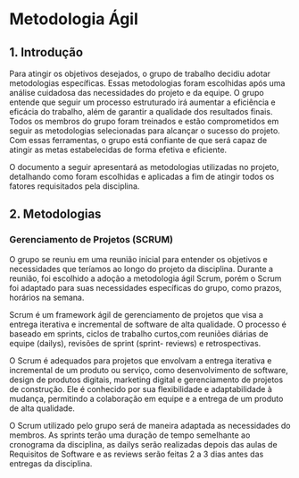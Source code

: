 # Metodologia Ágil

## 1. Introdução

Para atingir os objetivos desejados, o grupo de trabalho decidiu adotar metodologias específicas. Essas metodologias foram escolhidas após uma análise cuidadosa das necessidades do projeto e da equipe. O grupo entende que seguir um processo estruturado irá aumentar a eficiência e eficácia do trabalho, além de garantir a qualidade dos resultados finais. Todos os membros do grupo foram treinados e estão comprometidos em seguir as metodologias selecionadas para alcançar o sucesso do projeto. Com essas ferramentas, o grupo está confiante de que será capaz de atingir as metas estabelecidas de forma efetiva e eficiente.

O documento a seguir apresentará as metodologias utilizadas no projeto, detalhando como foram escolhidas e aplicadas a fim de atingir todos os fatores requisitados pela disciplina.

## 2. Metodologias

### Gerenciamento de Projetos (SCRUM)

O grupo se reuniu em uma reunião inicial para entender os objetivos e necessidades que teríamos ao longo do projeto da disciplina. Durante a reunião, foi escolhido a adoção a metodologia ágil Scrum, porém o Scrum foi adaptado para suas necessidades específicas do grupo, como prazos, horários na semana.

Scrum é um framework ágil de gerenciamento de projetos que visa a entrega iterativa e incremental de software de alta qualidade. O processo é baseado em sprints, ciclos de trabalho curtos,com reuniões diárias de equipe (dailys), revisões de sprint (sprint- reviews) e retrospectivas.

O Scrum é adequados para projetos que envolvam a entrega iterativa e incremental de um produto ou serviço, como desenvolvimento de software, design de produtos digitais, marketing digital e gerenciamento de projetos de construção. Ele é conhecido por sua flexibilidade e adaptabilidade à mudança, permitindo a colaboração em equipe e a entrega de um produto de alta qualidade.

O Scrum utilizado pelo grupo será de maneira adaptada as necessidades do membros. As sprints terão uma duração de tempo semelhante ao cronograma da disciplina, as dailys serão realizadas depois das aulas de Requisitos de Software e as reviews serão feitas 2 a 3 dias antes das entregas da disciplina.
